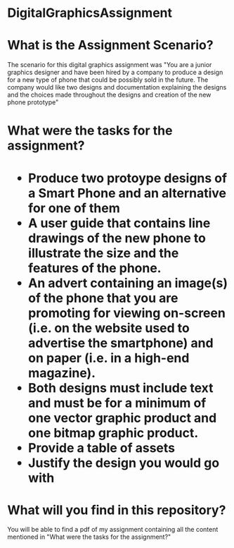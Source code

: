 # DigitalGraphicsAssignment
<h1>What is the Assignment Scenario?</h1>
<p> The scenario for this digital graphics assignment was "You are a junior graphics designer and have been hired by a company to produce a design for a new type of phone that could be possibly sold in the future. The company would like two designs and documentation explaining the designs and the choices made throughout the designs and creation of the new phone prototype" </p>

<h1> What were the tasks for the assignment? <h1>
<ul>
  <li> Produce two protoype designs of a Smart Phone and an alternative for one of them </li>
  <li> A user guide that contains line drawings of the new phone to illustrate the size and the features of the phone. </li>
  <li> An advert containing an image(s) of the phone that you are promoting for viewing on-screen (i.e. on the website used to advertise the smartphone) and on paper (i.e. in a high-end magazine). </li>
  <li> Both designs must include text and must be for a minimum of one vector graphic product and one bitmap graphic product. </li>
  <li> Provide a table of assets </li>
  <li> Justify the design you would go with </li> 

</ul>

<h1> What will you find in this repository? </h1>
<p> You will be able to find a pdf of my assignment containing all the content mentioned in "What were the tasks for the assignment?" </p>
